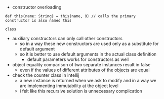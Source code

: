 - constructor overloading
```
def this(name: String) = this(name, 0) // calls the primary constructor is also named this

class
```
- auxiliary constructors can only call other constructors
	- so in a way these new constructors are used only as a substitute for default argument
	- so it is better to use default arguments in the actual class definition
		- default parameters works for constructors as well
- object equality comparison of two separate instances result in false
	- even if the values of different attributes of the objects are equal
- check the counter class in intellij
	- a new instance is returned when we ask to modify and in a way we are implementing immutability at the object level
	- i felt like this recursive solution is unnecessary complication